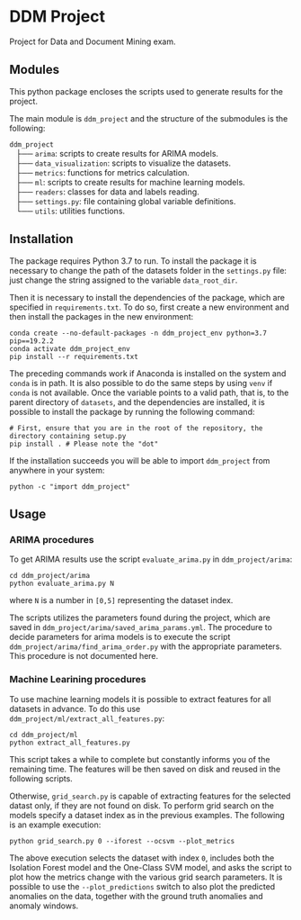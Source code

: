 # DDM Project

Project for Data and Document Mining exam.

## Modules

This python package encloses the scripts used to generate results for the project.

The main module is `ddm_project` and the structure of the submodules is the following:

`ddm_project`</br>
&nbsp;&nbsp;&nbsp;├── `arima`: scripts to create results for ARIMA models.</br>
&nbsp;&nbsp;&nbsp;├── `data_visualization`: scripts to visualize the datasets.</br>
&nbsp;&nbsp;&nbsp;├── `metrics`: functions for metrics calculation.</br>
&nbsp;&nbsp;&nbsp;├── `ml`: scripts to create results for machine learning models.</br>
&nbsp;&nbsp;&nbsp;├── `readers`: classes for data and labels reading.</br>
&nbsp;&nbsp;&nbsp;├── `settings.py`: file containing global variable definitions.</br>
&nbsp;&nbsp;&nbsp;└── `utils`: utilities functions.</br>

## Installation

The package requires Python 3.7 to run. To install the package it is necessary to change the path of the datasets folder in the `settings.py` file: just change the string assigned to the variable `data_root_dir`.

Then it is necessary to install the dependencies of the package, which are specified in `requirements.txt`. To do so, first create a new environment and then install the packages in the new environment:
```shell
conda create --no-default-packages -n ddm_project_env python=3.7 pip==19.2.2
conda activate ddm_project_env
pip install --r requirements.txt
```
The preceding commands work if Anaconda is installed on the system and `conda` is in path. It is also possible to do the same steps by using `venv` if `conda` is not available.
Once the variable points to a valid path, that is, to the parent directory of `datasets`, and the dependencies are installed, it is possible to install the package by running the following command:
```shell
# First, ensure that you are in the root of the repository, the directory containing setup.py
pip install . # Please note the "dot"
```

If the installation succeeds you will be able to import `ddm_project` from anywhere in your system:
```shell
python -c "import ddm_project"
```

## Usage
### ARIMA procedures
To get ARIMA results use the script `evaluate_arima.py` in `ddm_project/arima`:
```shell
cd ddm_project/arima
python evaluate_arima.py N
```
where `N` is a number in `[0,5]` representing the dataset index.

The scripts utilizes the parameters found during the project, which are saved in `ddm_project/arima/saved_arima_params.yml`. The procedure to decide parameters for arima models is to execute the script `ddm_project/arima/find_arima_order.py` with the appropriate parameters. This procedure is not documented here.

### Machine Learining procedures
To use machine learning models it is possible to extract features for all datasets in advance. To do this use `ddm_project/ml/extract_all_features.py`:
```shell
cd ddm_project/ml
python extract_all_features.py
```
This script takes a while to complete but constantly informs you of the remaining time. The features will be then saved on disk and reused in the following scripts.

Otherwise, `grid_search.py` is capable of extracting features for the selected datast only, if they are not found on disk. To perform grid search on the models specify a dataset index as in the previous examples. The following is an example execution:
```shell
python grid_search.py 0 --iforest --ocsvm --plot_metrics
```
The above execution selects the dataset with index `0`, includes both the Isolation Forest model and the One-Class SVM model, and asks the script to plot how the metrics change with the various grid search parameters. It is possible to use the `--plot_predictions` switch to also plot the predicted anomalies on the data, together with the ground truth anomalies and anomaly windows.

